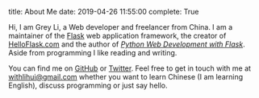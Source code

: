 title: About Me
date: 2019-04-26 11:55:00
complete: True

Hi, I am Grey Li, a Web developer and freelancer from China. I am a maintainer of the [Flask](https://github.com/pallets/flask) web application framework, the creator of [HelloFlask.com](http://helloflask.com/en) and the author of [*Python Web Development with Flask*](http://helloflask.com/en/book/). Aside from programming I like reading and writing.

You can find me on [GitHub](https://github.com/greyli) or [Twitter](https://twitter.com/greylihui). Feel free to get in touch with me at <withlihui@gmail.com> whether you want to learn Chinese (I am learning English), discuss programming or just say hello.
